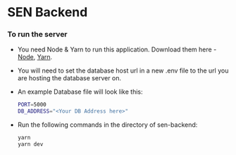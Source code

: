 # SEN Backend

### To run the server

- You need Node & Yarn to run this application. Download them here - [Node](https://nodejs.org/), [Yarn](https://yarnpkg.com).

- You will need to set the database host url in a new .env file to the url you are hosting the database server on.

- An example Database file will look like this:

    ```bash
    PORT=5000
    DB_ADDRESS="<Your DB Address here>"
    ```

- Run the following commands in the directory of sen-backend:

  ```bash
  yarn
  yarn dev
  ```